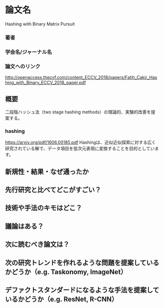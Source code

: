 # 論文名
Hashing with Binary Matrix Pursuit
### 著者
### 学会名/ジャーナル名
### 論文へのリンク
http://openaccess.thecvf.com/content_ECCV_2018/papers/Fatih_Cakir_Hashing_with_Binary_ECCV_2018_paper.pdf

## 概要
二段階ハッシュ法（two stage hashing methods）の理論的、実験的改善を提案する。


### hashing
https://arxiv.org/pdf/1606.00185.pdf
Hashingは、近似近似探索に対する広く研究されている解で、データ項目を低次元表現に変換することを目的としています。
## 新規性・結果・なぜ通ったか
## 先行研究と比べてどこがすごい？
## 技術や手法のキモはどこ？
## 議論はある？
## 次に読むべき論文は？

## 次の研究トレンドを作れるような問題を提案しているかどうか（e.g. Taskonomy, ImageNet）
## デファクトスタンダードになるような手法を提案しているかどうか（e.g. ResNet, R-CNN）
